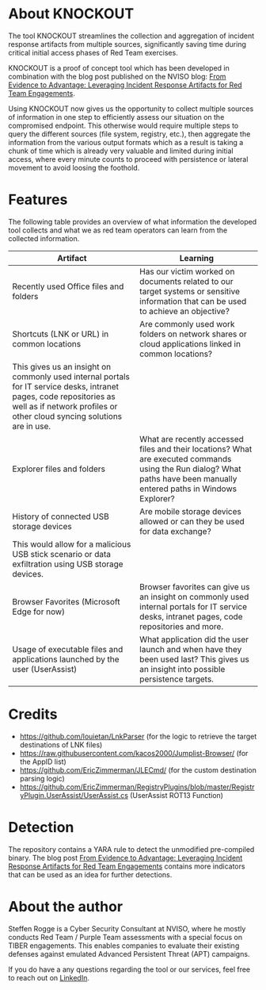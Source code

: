 
# About KNOCKOUT

The tool KNOCKOUT streamlines the collection and aggregation of incident response artifacts from multiple sources, significantly saving time during critical initial access phases of Red Team exercises.

KNOCKOUT is a proof of concept tool which has been developed in combination with the blog post published on the NVISO blog: [From Evidence to Advantage: Leveraging Incident Response Artifacts for Red Team Engagements](https://wp.me/p84lDr-4FE).

Using KNOCKOUT now gives us the opportunity to collect multiple sources of information in one step to efficiently assess our situation on the compromised endpoint. This otherwise would require multiple steps to query the different sources (file system, registry, etc.), then aggregate the information from the various output formats which as a result is taking a chunk of time which is already very valuable and limited during initial access, where every minute counts to proceed with persistence or lateral movement to avoid loosing the foothold.

# Features

The following table provides an overview of what information the developed tool collects and what we as red team operators can learn from the collected information.

|Artifact|Learning|
|---|---|
|Recently used Office files and folders|Has our victim worked on documents related to our target systems or sensitive information that can be used to achieve an objective?|
|Shortcuts (LNK or URL) in common locations|Are commonly used work folders on network shares or cloud applications linked in common locations?
This gives us an insight on commonly used internal portals for IT service desks, intranet pages, code repositories as well as if network profiles or other cloud syncing solutions are in use.|
|Explorer files and folders|What are recently accessed files and their locations? What are executed commands using the Run dialog? What paths have been manually entered paths in Windows Explorer?|
|History of connected USB storage devices|Are mobile storage devices allowed or can they be used for data exchange?
This would allow for a malicious USB stick scenario or data exfiltration using USB storage devices.|
|Browser Favorites (Microsoft Edge for now)|Browser favorites can give us an insight on commonly used internal portals for IT service desks, intranet pages, code repositories and more.|
|Usage of executable files and applications launched by the user (UserAssist)|What application did the user launch and when have they been used last? This gives us an insight into possible persistence targets.|

# Credits
- https://github.com/louietan/LnkParser (for the logic to retrieve the target destinations of LNK files)
- https://raw.githubusercontent.com/kacos2000/Jumplist-Browser/ (for the AppID list)
- https://github.com/EricZimmerman/JLECmd/ (for the custom destination parsing logic)
- https://github.com/EricZimmerman/RegistryPlugins/blob/master/RegistryPlugin.UserAssist/UserAssist.cs (UserAssist ROT13 Function)

# Detection

The repository contains a YARA rule to detect the unmodified pre-compiled binary.
The blog post [From Evidence to Advantage: Leveraging Incident Response Artifacts for Red Team Engagements](BLOG-LINK) contains more indicators that can be used as an idea for further detections.

# About the author

Steffen Rogge is a Cyber Security Consultant at NVISO, where he mostly conducts Red Team / Purple Team assessments with a special focus on TIBER engagements.
This enables companies to evaluate their existing defenses against emulated Advanced Persistent Threat (APT) campaigns.

If you do have a any questions regarding the tool or our services, feel free to reach out on [LinkedIn](https://www.linkedin.com/in/steffenrogge).
